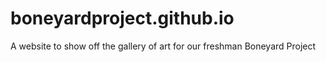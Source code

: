 # boneyardproject.github.io
A website to show off the gallery of art for our freshman Boneyard Project

